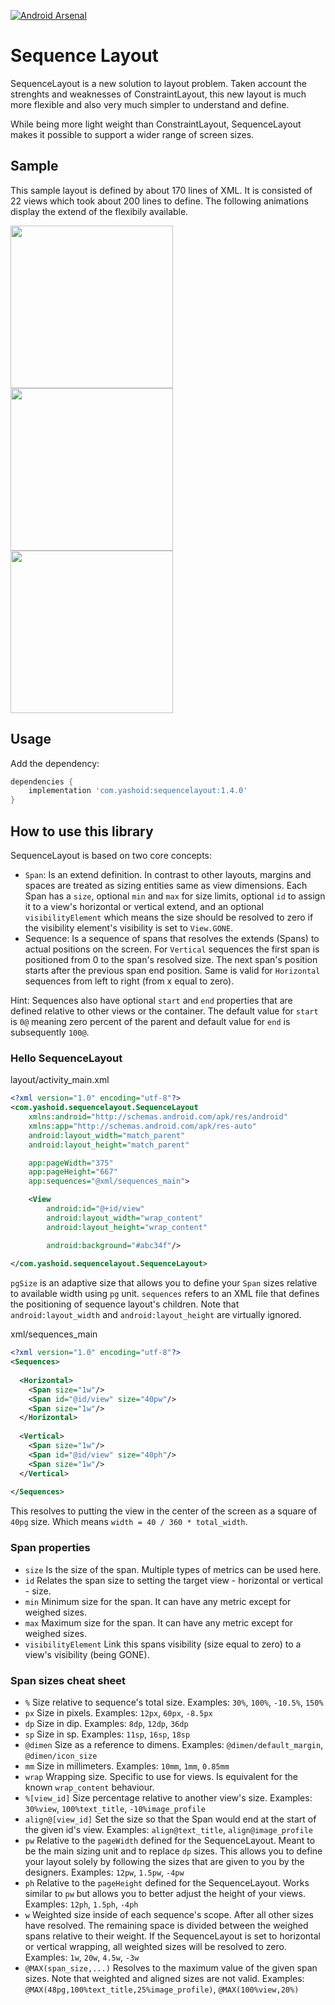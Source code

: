 [![Android Arsenal]( https://img.shields.io/badge/Android%20Arsenal-Sequence%20Layout-green.svg?style=flat )]( https://android-arsenal.com/details/1/7609 )
# Sequence Layout
SequenceLayout is a new solution to layout problem. Taken account the strenghts and weaknesses of ConstraintLayout, this new layout is much more flexible and also very much simpler to understand and define.

While being more light weight than ConstraintLayout, SequenceLayout makes it possible to support a wider range of screen sizes.

## Sample
This sample layout is defined by about 170 lines of XML. It is consisted of 22 views which took about 200 lines to define.
The following animations display the extend of the flexibily available.

<img src="https://github.com/yasharpm/SequenceLayout/raw/master/vertical.gif" width="260px"/><img src="https://github.com/yasharpm/SequenceLayout/raw/master/horizontal.gif" width="260px"/><img src="https://github.com/yasharpm/SequenceLayout/raw/master/both.gif" width="260px"/>

## Usage

Add the dependency:
```Groovy
dependencies {
	implementation 'com.yashoid:sequencelayout:1.4.0'
}
```

## How to use this library
SequenceLayout is based on two core concepts:
- `Span`: Is an extend definition. In contrast to other layouts, margins and spaces are treated as sizing entities same as view dimensions. Each Span has a `size`, optional `min` and `max` for size limits, optional `id` to assign it to a view's horizontal or vertical extend, and an optional `visibilityElement` which means the size should be resolved to zero if the visibility element's visibility is set to `View.GONE`.
- Sequence: Is a sequence of spans that resolves the extends (Spans) to actual positions on the screen. For `Vertical` sequences the first span is positioned from 0 to the span's resolved size. The next span's position starts after the previous span end position. Same is valid for `Horizontal` sequences from left to right (from x equal to zero).

Hint: Sequences also have optional `start` and `end` properties that are defined relative to other views or the container. The default value for `start` is `0@` meaning zero percent of the parent and default value for `end` is subsequently `100@`.

### Hello SequenceLayout
layout/activity_main.xml
```XML
<?xml version="1.0" encoding="utf-8"?>
<com.yashoid.sequencelayout.SequenceLayout
    xmlns:android="http://schemas.android.com/apk/res/android"
    xmlns:app="http://schemas.android.com/apk/res-auto"
    android:layout_width="match_parent"
    android:layout_height="match_parent"

    app:pageWidth="375"
    app:pageHeight="667"
    app:sequences="@xml/sequences_main">

    <View
        android:id="@+id/view"
        android:layout_width="wrap_content"
        android:layout_height="wrap_content"

        android:background="#abc34f"/>
 
</com.yashoid.sequencelayout.SequenceLayout>
```
`pgSize` is an adaptive size that allows you to define your `Span` sizes relative to available width using `pg` unit.
`sequences` refers to an XML file that defines the positioning of sequence layout's children. Note that `android:layout_width` and `android:layout_height` are virtually ignored.

xml/sequences_main
```XML
<?xml version="1.0" encoding="utf-8"?>
<Sequences>
  
  <Horizontal>
    <Span size="1w"/>
    <Span id="@id/view" size="40pw"/>
    <Span size="1w"/>
  </Horizontal>
                
  <Vertical>
    <Span size="1w"/>
    <Span id="@id/view" size="40ph"/>
    <Span size="1w"/>
  </Vertical>
  
</Sequences>
```
This resolves to putting the view in the center of the screen as a square of `40pg` size. Which means `width = 40 / 360 * total_width`.

### Span properties
- `size` Is the size of the span. Multiple types of metrics can be used here.
- `id` Relates the span size to setting the target view - horizontal or vertical - size.
- `min` Minimum size for the span. It can have any metric except for weighed sizes.
- `max` Maximum size for the span. It can have any metric except for weighed sizes.
- `visibilityElement` Link this spans visibility (size equal to zero) to a view's visibility (being GONE).

### Span sizes cheat sheet
- `%` Size relative to sequence's total size. Examples: `30%`, `100%`, `-10.5%`, `150%`
- `px` Size in pixels. Examples: `12px`, `60px`, `-8.5px`
- `dp` Size in dip. Examples: `8dp`, `12dp`, `36dp`
- `sp` Size in sp. Examples: `11sp`, `16sp`, `18sp`
- `@dimen` Size as a reference to dimens. Examples: `@dimen/default_margin`, `@dimen/icon_size`
- `mm` Size in millimeters. Examples: `10mm`, `1mm`, `0.85mm`
- `wrap` Wrapping size. Specific to use for views. Is equivalent for the known `wrap_content` behaviour.
- `%[view_id]` Size percentage relative to another view's size. Examples: `30%view`, `100%text_title`, `-10%image_profile`
- `align@[view_id]` Set the size so that the Span would end at the start of the given id's view. Examples: `align@text_title`, `align@image_profile`
- `pw` Relative to the `pageWidth` defined for the SequenceLayout. Meant to be the main sizing unit and to replace `dp` sizes. This allows you to define your layout solely by following the sizes that are given to you by the designers. Examples: `12pw`, `1.5pw`, `-4pw`
- `ph` Relative to the `pageHeight` defined for the SequenceLayout. Works similar to `pw` but allows you to better adjust the height of your views.  Examples: `12ph`, `1.5ph`, `-4ph`
- `w` Weighted size inside of each sequence's scope. After all other sizes have resolved. The remaining space is divided between the weighed spans relative to their weight. If the SequenceLayout is set to horizontal or vertical wrapping, all weighted sizes will be resolved to zero. Examples: `1w`, `20w`, `4.5w`, `-3w`
- `@MAX(span_size,...)` Resolves to the maximum value of the given span sizes. Note that weighted and aligned sizes are not valid. Examples: `@MAX(48pg,100%text_title,25%image_profile)`, `@MAX(100%view,20%)`
